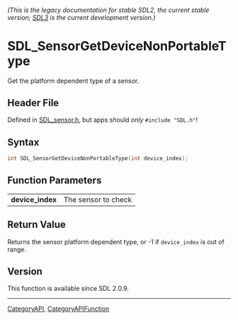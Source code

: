 ###### (This is the legacy documentation for stable SDL2, the current stable version; [SDL3](https://wiki.libsdl.org/SDL3/) is the current development version.)
# SDL_SensorGetDeviceNonPortableType

Get the platform dependent type of a sensor.

## Header File

Defined in [SDL_sensor.h](https://github.com/libsdl-org/SDL/blob/SDL2/include/SDL_sensor.h), but apps should _only_ `#include "SDL.h"`!

## Syntax

```c
int SDL_SensorGetDeviceNonPortableType(int device_index);

```

## Function Parameters

|                      |                     |
| -------------------- | ------------------- |
| **device_index**     | The sensor to check |

## Return Value

Returns the sensor platform dependent type, or -1 if `device_index` is out
of range.

## Version

This function is available since SDL 2.0.9.

----
[CategoryAPI](CategoryAPI), [CategoryAPIFunction](CategoryAPIFunction)

